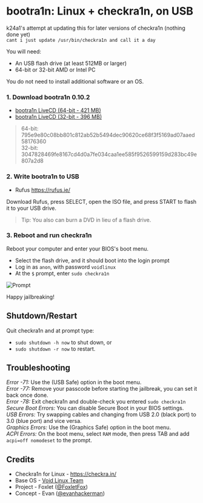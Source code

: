 bootra1n: Linux + checkra1n, on USB
===================================
k24a1's attempt at updating this for later versions of checkra1n (nothing done yet)<br>
`cant i just update /usr/bin/checkra1n and call it a day`

You will need:
- An USB flash drive (at least 512MB or larger)
- 64-bit or 32-bit AMD or Intel PC

You do not need to install additional software or an OS.

### 1. Download bootra1n 0.10.2
- [bootra1n LiveCD (64-bit - 421 MB)](https://github.com/foxlet/bootra1n/releases/download/0.10.2/bootra1n-x86_64-0.10.2-20200526.iso)
- [bootra1n LiveCD (32-bit - 396 MB)](https://github.com/foxlet/bootra1n/releases/download/0.10.2/bootra1n-i686-0.10.2-20200526.iso)
> 64-bit: 795e9e80c08bb801c812ab52b5494dec90620ce68f3f5169ad07aaed58176360   
> 32-bit: 3047828469fe8167cd4d0a7fe034caa1ee585f9526599159d283bc49e807a2d8

### 2. Write bootra1n to USB
- Rufus https://rufus.ie/

Download Rufus, press SELECT, open the ISO file, and press START to flash it to your USB drive.
> Tip: You also can burn a DVD in lieu of a flash drive.

### 3. Reboot and run checkra1n
Reboot your computer and enter your BIOS's boot menu.

- Select the flash drive, and it should boot into the login prompt
- Log in as `anon`, with password `voidlinux`
- At the `$` prompt, enter `sudo checkra1n`

![Prompt](https://i.imgur.com/MmqUBUJ.png)

Happy jailbreaking!

## Shutdown/Restart
Quit checkra1n and at prompt type:
- `sudo shutdown -h now` to shut down, or
- `sudo shutdown -r now` to restart.

## Troubleshooting
*Error -71:* Use the (USB Safe) option in the boot menu.  
*Error -77:* Remove your passcode before starting the jailbreak, you can set it back once done.  
*Error -78:* Exit checkra1n and double-check you entered `sudo checkra1n`  
*Secure Boot Errors:* You can disable Secure Boot in your BIOS settings.  
*USB Errors:* Try swapping cables and changing from USB 2.0 (black port) to 3.0 (blue port) and vice versa.  
*Graphics Errors:* Use the (Graphics Safe) option in the boot menu.  
*ACPI Errors:* On the boot menu, select `RAM` mode, then press TAB and add `acpi=off nomodeset` to the prompt.  

## Credits
- Checkra1n for Linux - https://checkra.in/
- Base OS - [Void Linux Team](https://voidlinux.org/)
- Project - Foxlet ([@FoxletFox](https://twitter.com/foxletfox))
- Concept - Evan ([@evanhackerman](https://twitter.com/evanhackerman))
